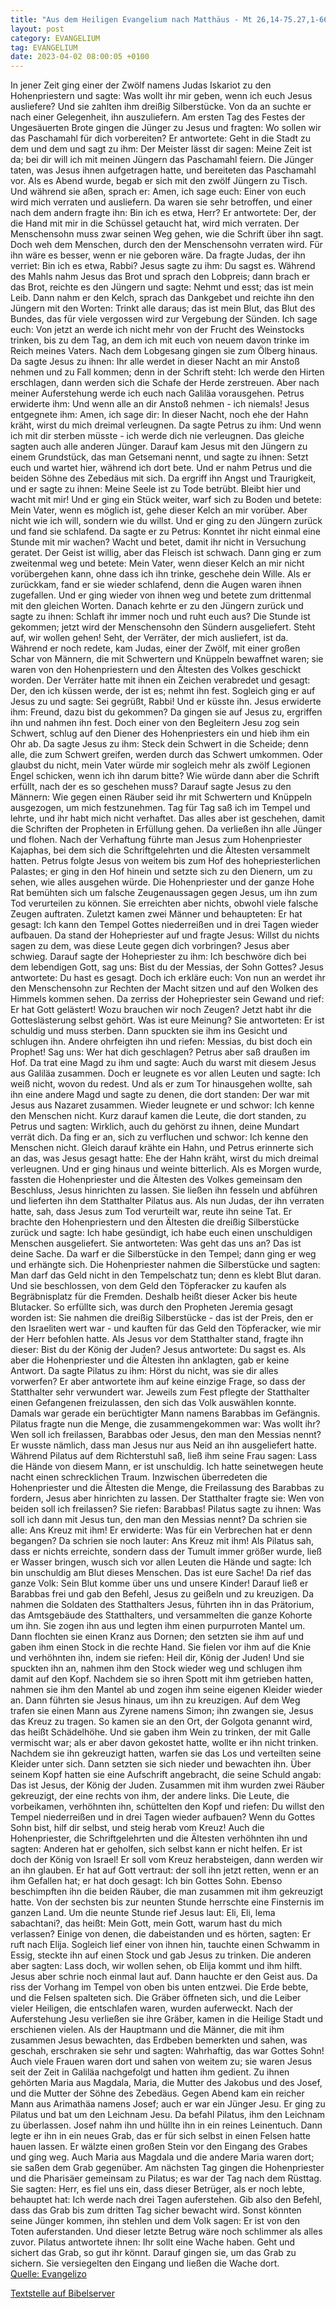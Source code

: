 ```yaml
---
title: "Aus dem Heiligen Evangelium nach Matthäus - Mt 26,14-75.27,1-66"
layout: post
category: EVANGELIUM
tag: EVANGELIUM
date: 2023-04-02 08:00:05 +0100
---
```

In jener Zeit ging einer der Zwölf namens Judas Iskariot zu den Hohenpriestern
und sagte: Was wollt ihr mir geben, wenn ich euch Jesus ausliefere? Und sie zahlten ihm dreißig Silberstücke.
Von da an suchte er nach einer Gelegenheit, ihn auszuliefern.
Am ersten Tag des Festes der Ungesäuerten Brote gingen die Jünger zu Jesus und fragten: Wo sollen wir das Paschamahl für dich vorbereiten?
Er antwortete: Geht in die Stadt zu dem und dem und sagt zu ihm: Der Meister lässt dir sagen: Meine Zeit ist da; bei dir will ich mit meinen Jüngern das Paschamahl feiern.<!--more-->
Die Jünger taten, was Jesus ihnen aufgetragen hatte, und bereiteten das Paschamahl vor.
Als es Abend wurde, begab er sich mit den zwölf Jüngern zu Tisch.
Und während sie aßen, sprach er: Amen, ich sage euch: Einer von euch wird mich verraten und ausliefern.
Da waren sie sehr betroffen, und einer nach dem andern fragte ihn: Bin ich es etwa, Herr?
Er antwortete: Der, der die Hand mit mir in die Schüssel getaucht hat, wird mich verraten.
Der Menschensohn muss zwar seinen Weg gehen, wie die Schrift über ihn sagt. Doch weh dem Menschen, durch den der Menschensohn verraten wird. Für ihn wäre es besser, wenn er nie geboren wäre.
Da fragte Judas, der ihn verriet: Bin ich es etwa, Rabbi? Jesus sagte zu ihm: Du sagst es.
Während des Mahls nahm Jesus das Brot und sprach den Lobpreis; dann brach er das Brot, reichte es den Jüngern und sagte: Nehmt und esst; das ist mein Leib.
Dann nahm er den Kelch, sprach das Dankgebet und reichte ihn den Jüngern mit den Worten: Trinkt alle daraus;
das ist mein Blut, das Blut des Bundes, das für viele vergossen wird zur Vergebung der Sünden.
Ich sage euch: Von jetzt an werde ich nicht mehr von der Frucht des Weinstocks trinken, bis zu dem Tag, an dem ich mit euch von neuem davon trinke im Reich meines Vaters.
Nach dem Lobgesang gingen sie zum Ölberg hinaus.
Da sagte Jesus zu ihnen: Ihr alle werdet in dieser Nacht an mir Anstoß nehmen und zu Fall kommen; denn in der Schrift steht: Ich werde den Hirten erschlagen, dann werden sich die Schafe der Herde zerstreuen.
Aber nach meiner Auferstehung werde ich euch nach Galiläa vorausgehen.
Petrus erwiderte ihm: Und wenn alle an dir Anstoß nehmen - ich niemals!
Jesus entgegnete ihm: Amen, ich sage dir: In dieser Nacht, noch ehe der Hahn kräht, wirst du mich dreimal verleugnen.
Da sagte Petrus zu ihm: Und wenn ich mit dir sterben müsste - ich werde dich nie verleugnen. Das gleiche sagten auch alle anderen Jünger.
Darauf kam Jesus mit den Jüngern zu einem Grundstück, das man Getsemani nennt, und sagte zu ihnen: Setzt euch und wartet hier, während ich dort bete.
Und er nahm Petrus und die beiden Söhne des Zebedäus mit sich. Da ergriff ihn Angst und Traurigkeit,
und er sagte zu ihnen: Meine Seele ist zu Tode betrübt. Bleibt hier und wacht mit mir!
Und er ging ein Stück weiter, warf sich zu Boden und betete: Mein Vater, wenn es möglich ist, gehe dieser Kelch an mir vorüber. Aber nicht wie ich will, sondern wie du willst.
Und er ging zu den Jüngern zurück und fand sie schlafend. Da sagte er zu Petrus: Konntet ihr nicht einmal eine Stunde mit mir wachen?
Wacht und betet, damit ihr nicht in Versuchung geratet. Der Geist ist willig, aber das Fleisch ist schwach.
Dann ging er zum zweitenmal weg und betete: Mein Vater, wenn dieser Kelch an mir nicht vorübergehen kann, ohne dass ich ihn trinke, geschehe dein Wille.
Als er zurückkam, fand er sie wieder schlafend, denn die Augen waren ihnen zugefallen.
Und er ging wieder von ihnen weg und betete zum drittenmal mit den gleichen Worten.
Danach kehrte er zu den Jüngern zurück und sagte zu ihnen: Schlaft ihr immer noch und ruht euch aus? Die Stunde ist gekommen; jetzt wird der Menschensohn den Sündern ausgeliefert.
Steht auf, wir wollen gehen! Seht, der Verräter, der mich ausliefert, ist da.
Während er noch redete, kam Judas, einer der Zwölf, mit einer großen Schar von Männern, die mit Schwertern und Knüppeln bewaffnet waren; sie waren von den Hohenpriestern und den Ältesten des Volkes geschickt worden.
Der Verräter hatte mit ihnen ein Zeichen verabredet und gesagt: Der, den ich küssen werde, der ist es; nehmt ihn fest.
Sogleich ging er auf Jesus zu und sagte: Sei gegrüßt, Rabbi! Und er küsste ihn.
Jesus erwiderte ihm: Freund, dazu bist du gekommen? Da gingen sie auf Jesus zu, ergriffen ihn und nahmen ihn fest.
Doch einer von den Begleitern Jesu zog sein Schwert, schlug auf den Diener des Hohenpriesters ein und hieb ihm ein Ohr ab.
Da sagte Jesus zu ihm: Steck dein Schwert in die Scheide; denn alle, die zum Schwert greifen, werden durch das Schwert umkommen.
Oder glaubst du nicht, mein Vater würde mir sogleich mehr als zwölf Legionen Engel schicken, wenn ich ihn darum bitte?
Wie würde dann aber die Schrift erfüllt, nach der es so geschehen muss?
Darauf sagte Jesus zu den Männern: Wie gegen einen Räuber seid ihr mit Schwertern und Knüppeln ausgezogen, um mich festzunehmen. Tag für Tag saß ich im Tempel und lehrte, und ihr habt mich nicht verhaftet.
Das alles aber ist geschehen, damit die Schriften der Propheten in Erfüllung gehen. Da verließen ihn alle Jünger und flohen.
Nach der Verhaftung führte man Jesus zum Hohenpriester Kajaphas, bei dem sich die Schriftgelehrten und die Ältesten versammelt hatten.
Petrus folgte Jesus von weitem bis zum Hof des hohepriesterlichen Palastes; er ging in den Hof hinein und setzte sich zu den Dienern, um zu sehen, wie alles ausgehen würde.
Die Hohenpriester und der ganze Hohe Rat bemühten sich um falsche Zeugenaussagen gegen Jesus, um ihn zum Tod verurteilen zu können.
Sie erreichten aber nichts, obwohl viele falsche Zeugen auftraten. Zuletzt kamen zwei Männer
und behaupteten: Er hat gesagt: Ich kann den Tempel Gottes niederreißen und in drei Tagen wieder aufbauen.
Da stand der Hohepriester auf und fragte Jesus: Willst du nichts sagen zu dem, was diese Leute gegen dich vorbringen?
Jesus aber schwieg. Darauf sagte der Hohepriester zu ihm: Ich beschwöre dich bei dem lebendigen Gott, sag uns: Bist du der Messias, der Sohn Gottes?
Jesus antwortete: Du hast es gesagt. Doch ich erkläre euch: Von nun an werdet ihr den Menschensohn zur Rechten der Macht sitzen und auf den Wolken des Himmels kommen sehen.
Da zerriss der Hohepriester sein Gewand und rief: Er hat Gott gelästert! Wozu brauchen wir noch Zeugen? Jetzt habt ihr die Gotteslästerung selbst gehört.
Was ist eure Meinung? Sie antworteten: Er ist schuldig und muss sterben.
Dann spuckten sie ihm ins Gesicht und schlugen ihn. Andere ohrfeigten ihn
und riefen: Messias, du bist doch ein Prophet! Sag uns: Wer hat dich geschlagen?
Petrus aber saß draußen im Hof. Da trat eine Magd zu ihm und sagte: Auch du warst mit diesem Jesus aus Galiläa zusammen.
Doch er leugnete es vor allen Leuten und sagte: Ich weiß nicht, wovon du redest.
Und als er zum Tor hinausgehen wollte, sah ihn eine andere Magd und sagte zu denen, die dort standen: Der war mit Jesus aus Nazaret zusammen.
Wieder leugnete er und schwor: Ich kenne den Menschen nicht.
Kurz darauf kamen die Leute, die dort standen, zu Petrus und sagten: Wirklich, auch du gehörst zu ihnen, deine Mundart verrät dich.
Da fing er an, sich zu verfluchen und schwor: Ich kenne den Menschen nicht. Gleich darauf krähte ein Hahn,
und Petrus erinnerte sich an das, was Jesus gesagt hatte: Ehe der Hahn kräht, wirst du mich dreimal verleugnen. Und er ging hinaus und weinte bitterlich.
Als es Morgen wurde, fassten die Hohenpriester und die Ältesten des Volkes gemeinsam den Beschluss, Jesus hinrichten zu lassen.
Sie ließen ihn fesseln und abführen und lieferten ihn dem Statthalter Pilatus aus.
Als nun Judas, der ihn verraten hatte, sah, dass Jesus zum Tod verurteilt war, reute ihn seine Tat. Er brachte den Hohenpriestern und den Ältesten die dreißig Silberstücke zurück
und sagte: Ich habe gesündigt, ich habe euch einen unschuldigen Menschen ausgeliefert. Sie antworteten: Was geht das uns an? Das ist deine Sache.
Da warf er die Silberstücke in den Tempel; dann ging er weg und erhängte sich.
Die Hohenpriester nahmen die Silberstücke und sagten: Man darf das Geld nicht in den Tempelschatz tun; denn es klebt Blut daran.
Und sie beschlossen, von dem Geld den Töpferacker zu kaufen als Begräbnisplatz für die Fremden.
Deshalb heißt dieser Acker bis heute Blutacker.
So erfüllte sich, was durch den Propheten Jeremia gesagt worden ist: Sie nahmen die dreißig Silberstücke - das ist der Preis, den er den Israeliten wert war -
und kauften für das Geld den Töpferacker, wie mir der Herr befohlen hatte.
Als Jesus vor dem Statthalter stand, fragte ihn dieser: Bist du der König der Juden? Jesus antwortete: Du sagst es.
Als aber die Hohenpriester und die Ältesten ihn anklagten, gab er keine Antwort.
Da sagte Pilatus zu ihm: Hörst du nicht, was sie dir alles vorwerfen?
Er aber antwortete ihm auf keine einzige Frage, so dass der Statthalter sehr verwundert war.
Jeweils zum Fest pflegte der Statthalter einen Gefangenen freizulassen, den sich das Volk auswählen konnte.
Damals war gerade ein berüchtigter Mann namens Barabbas im Gefängnis.
Pilatus fragte nun die Menge, die zusammengekommen war: Was wollt ihr? Wen soll ich freilassen, Barabbas oder Jesus, den man den Messias nennt?
Er wusste nämlich, dass man Jesus nur aus Neid an ihn ausgeliefert hatte.
Während Pilatus auf dem Richterstuhl saß, ließ ihm seine Frau sagen: Lass die Hände von diesem Mann, er ist unschuldig. Ich hatte seinetwegen heute nacht einen schrecklichen Traum.
Inzwischen überredeten die Hohenpriester und die Ältesten die Menge, die Freilassung des Barabbas zu fordern, Jesus aber hinrichten zu lassen.
Der Statthalter fragte sie: Wen von beiden soll ich freilassen? Sie riefen: Barabbas!
Pilatus sagte zu ihnen: Was soll ich dann mit Jesus tun, den man den Messias nennt? Da schrien sie alle: Ans Kreuz mit ihm!
Er erwiderte: Was für ein Verbrechen hat er denn begangen? Da schrien sie noch lauter: Ans Kreuz mit ihm!
Als Pilatus sah, dass er nichts erreichte, sondern dass der Tumult immer größer wurde, ließ er Wasser bringen, wusch sich vor allen Leuten die Hände und sagte: Ich bin unschuldig am Blut dieses Menschen. Das ist eure Sache!
Da rief das ganze Volk: Sein Blut komme über uns und unsere Kinder!
Darauf ließ er Barabbas frei und gab den Befehl, Jesus zu geißeln und zu kreuzigen.
Da nahmen die Soldaten des Statthalters Jesus, führten ihn in das Prätorium, das Amtsgebäude des Statthalters, und versammelten die ganze Kohorte um ihn.
Sie zogen ihn aus und legten ihm einen purpurroten Mantel um.
Dann flochten sie einen Kranz aus Dornen; den setzten sie ihm auf und gaben ihm einen Stock in die rechte Hand. Sie fielen vor ihm auf die Knie und verhöhnten ihn, indem sie riefen: Heil dir, König der Juden!
Und sie spuckten ihn an, nahmen ihm den Stock wieder weg und schlugen ihm damit auf den Kopf.
Nachdem sie so ihren Spott mit ihm getrieben hatten, nahmen sie ihm den Mantel ab und zogen ihm seine eigenen Kleider wieder an. Dann führten sie Jesus hinaus, um ihn zu kreuzigen.
Auf dem Weg trafen sie einen Mann aus Zyrene namens Simon; ihn zwangen sie, Jesus das Kreuz zu tragen.
So kamen sie an den Ort, der Golgota genannt wird, das heißt Schädelhöhe.
Und sie gaben ihm Wein zu trinken, der mit Galle vermischt war; als er aber davon gekostet hatte, wollte er ihn nicht trinken.
Nachdem sie ihn gekreuzigt hatten, warfen sie das Los und verteilten seine Kleider unter sich.
Dann setzten sie sich nieder und bewachten ihn.
Über seinem Kopf hatten sie eine Aufschrift angebracht, die seine Schuld angab: Das ist Jesus, der König der Juden.
Zusammen mit ihm wurden zwei Räuber gekreuzigt, der eine rechts von ihm, der andere links.
Die Leute, die vorbeikamen, verhöhnten ihn, schüttelten den Kopf
und riefen: Du willst den Tempel niederreißen und in drei Tagen wieder aufbauen? Wenn du Gottes Sohn bist, hilf dir selbst, und steig herab vom Kreuz!
Auch die Hohenpriester, die Schriftgelehrten und die Ältesten verhöhnten ihn und sagten:
Anderen hat er geholfen, sich selbst kann er nicht helfen. Er ist doch der König von Israel! Er soll vom Kreuz herabsteigen, dann werden wir an ihn glauben.
Er hat auf Gott vertraut: der soll ihn jetzt retten, wenn er an ihm Gefallen hat; er hat doch gesagt: Ich bin Gottes Sohn.
Ebenso beschimpften ihn die beiden Räuber, die man zusammen mit ihm gekreuzigt hatte.
Von der sechsten bis zur neunten Stunde herrschte eine Finsternis im ganzen Land.
Um die neunte Stunde rief Jesus laut: Eli, Eli, lema sabachtani?, das heißt: Mein Gott, mein Gott, warum hast du mich verlassen?
Einige von denen, die dabeistanden und es hörten, sagten: Er ruft nach Elija.
Sogleich lief einer von ihnen hin, tauchte einen Schwamm in Essig, steckte ihn auf einen Stock und gab Jesus zu trinken.
Die anderen aber sagten: Lass doch, wir wollen sehen, ob Elija kommt und ihm hilft.
Jesus aber schrie noch einmal laut auf. Dann hauchte er den Geist aus.
Da riss der Vorhang im Tempel von oben bis unten entzwei. Die Erde bebte, und die Felsen spalteten sich.
Die Gräber öffneten sich, und die Leiber vieler Heiligen, die entschlafen waren, wurden auferweckt.
Nach der Auferstehung Jesu verließen sie ihre Gräber, kamen in die Heilige Stadt und erschienen vielen.
Als der Hauptmann und die Männer, die mit ihm zusammen Jesus bewachten, das Erdbeben bemerkten und sahen, was geschah, erschraken sie sehr und sagten: Wahrhaftig, das war Gottes Sohn!
Auch viele Frauen waren dort und sahen von weitem zu; sie waren Jesus seit der Zeit in Galiläa nachgefolgt und hatten ihm gedient.
Zu ihnen gehörten Maria aus Magdala, Maria, die Mutter des Jakobus und des Josef, und die Mutter der Söhne des Zebedäus.
Gegen Abend kam ein reicher Mann aus Arimathäa namens Josef; auch er war ein Jünger Jesu.
Er ging zu Pilatus und bat um den Leichnam Jesu. Da befahl Pilatus, ihm den Leichnam zu überlassen.
Josef nahm ihn und hüllte ihn in ein reines Leinentuch.
Dann legte er ihn in ein neues Grab, das er für sich selbst in einen Felsen hatte hauen lassen. Er wälzte einen großen Stein vor den Eingang des Grabes und ging weg.
Auch Maria aus Magdala und die andere Maria waren dort; sie saßen dem Grab gegenüber.
Am nächsten Tag gingen die Hohenpriester und die Pharisäer gemeinsam zu Pilatus; es war der Tag nach dem Rüsttag.
Sie sagten: Herr, es fiel uns ein, dass dieser Betrüger, als er noch lebte, behauptet hat: Ich werde nach drei Tagen auferstehen.
Gib also den Befehl, dass das Grab bis zum dritten Tag sicher bewacht wird. Sonst könnten seine Jünger kommen, ihn stehlen und dem Volk sagen: Er ist von den Toten auferstanden. Und dieser letzte Betrug wäre noch schlimmer als alles zuvor.
Pilatus antwortete ihnen: Ihr sollt eine Wache haben. Geht und sichert das Grab, so gut ihr könnt.
Darauf gingen sie, um das Grab zu sichern. Sie versiegelten den Eingang und ließen die Wache dort.<br>
[Quelle: Evangelizo](https://evangeliumtagfuertag.org/DE/gospel)

[Textstelle auf Bibelserver](https://www.bibleserver.com/EU/Matthäus26,14-75.27,1-66)
